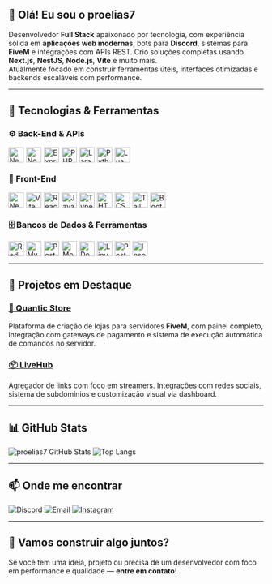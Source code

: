 ## 👋 Olá! Eu sou o **proelias7**

Desenvolvedor **Full Stack** apaixonado por tecnologia, com experiência sólida em **aplicações web modernas**, bots para **Discord**, sistemas para **FiveM** e integrações com APIs REST. Crio soluções completas usando **Next.js**, **NestJS**, **Node.js**, **Vite** e muito mais.  
Atualmente focado em construir ferramentas úteis, interfaces otimizadas e backends escaláveis com performance.

---

## 🧠 Tecnologias & Ferramentas

### ⚙️ Back-End & APIs
<div style="display: flex; gap: 5px; flex-wrap: wrap;">
  <img title="NestJS" height="30" src="https://devicon-website.vercel.app/api/nestjs/plain-wordmark.svg"/>
  <img title="Node.js" height="30" src="https://cdn.jsdelivr.net/gh/devicons/devicon/icons/nodejs/nodejs-original.svg"/>
  <img title="Express.js" height="30" src="https://devicon-website.vercel.app/api/express/original-wordmark.svg?color=%23FFFFFF"/>
  <img title="PHP" height="30" src="https://cdn.jsdelivr.net/gh/devicons/devicon/icons/php/php-original.svg"/>
  <img title="Laravel" height="30" src="https://devicon-website.vercel.app/api/laravel/plain-wordmark.svg"/>
  <img title="Python" height="30" src="https://cdn.jsdelivr.net/gh/devicons/devicon/icons/python/python-original.svg"/>
  <img title="Lua (FiveM)" height="30" src="https://cdn.jsdelivr.net/gh/devicons/devicon/icons/lua/lua-original.svg"/>
</div>

### 🎨 Front-End
<div style="display: flex; gap: 5px; flex-wrap: wrap;">
  <img title="Next.js" height="30" src="https://devicon-website.vercel.app/api/nextjs/original-wordmark.svg?color=%23FFFFFF"/>
  <img title="Vite" height="30" src="https://cdn.jsdelivr.net/gh/devicons/devicon/icons/vite/vite-original.svg"/>
  <img title="React" height="30" src="https://cdn.jsdelivr.net/gh/devicons/devicon/icons/react/react-original.svg"/>
  <img title="JavaScript" height="30" src="https://cdn.jsdelivr.net/gh/devicons/devicon/icons/javascript/javascript-original.svg"/>
  <img title="TypeScript" height="30" src="https://cdn.jsdelivr.net/gh/devicons/devicon/icons/typescript/typescript-original.svg"/>
  <img title="HTML5" height="30" src="https://cdn.jsdelivr.net/gh/devicons/devicon/icons/html5/html5-original.svg"/>
  <img title="CSS3" height="30" src="https://cdn.jsdelivr.net/gh/devicons/devicon/icons/css3/css3-original.svg"/>
  <img title="TailwindCSS" height="30" src="https://devicon-website.vercel.app/api/tailwindcss/plain.svg"/>
  <img title="Bootstrap" height="30" src="https://cdn.jsdelivr.net/gh/devicons/devicon/icons/bootstrap/bootstrap-original.svg"/>
</div>

### 🗄️ Bancos de Dados & Ferramentas
<div style="display: flex; gap: 5px; flex-wrap: wrap;">
  <img title="Redis" height="30" src="https://devicon-website.vercel.app/api/redis/plain-wordmark.svg"/>
  <img title="MySQL" height="30" src="https://cdn.jsdelivr.net/gh/devicons/devicon/icons/mysql/mysql-original-wordmark.svg"/>
  <img title="PostgreSQL" height="30" src="https://cdn.jsdelivr.net/gh/devicons/devicon/icons/postgresql/postgresql-original.svg"/>
  <img title="MongoDB" height="30" src="https://cdn.jsdelivr.net/gh/devicons/devicon/icons/mongodb/mongodb-original-wordmark.svg"/>
  <img title="Docker" height="30" src="https://cdn.jsdelivr.net/gh/devicons/devicon/icons/docker/docker-original.svg"/>
  <img title="Linux" height="30" src="https://cdn.jsdelivr.net/gh/devicons/devicon/icons/linux/linux-original.svg"/>
  <img title="Postman" height="30" src="https://cdn.jsdelivr.net/gh/devicons/devicon/icons/postman/postman-original.svg"/>
  <img title="Insomnia" height="30" src="https://cdn.jsdelivr.net/gh/devicons/devicon/icons/insomnia/insomnia-original.svg"/>
</div>

---

## 💼 Projetos em Destaque

### [🔗 Quantic Store](http://quanticstore.com.br)
Plataforma de criação de lojas para servidores **FiveM**, com painel completo, integração com gateways de pagamento e sistema de execução automática de comandos no servidor.

### [📦 LiveHub](https://github.com/proelias7/livehub)
Agregador de links com foco em streamers. Integrações com redes sociais, sistema de subdomínios e customização visual via dashboard.

---

## 📊 GitHub Stats

![proelias7 GitHub Stats](https://github-readme-stats.vercel.app/api?username=proelias7&show_icons=true&theme=tokyonight&hide_border=true)
![Top Langs](https://github-readme-stats.vercel.app/api/top-langs/?username=proelias7&layout=compact&theme=tokyonight&hide_border=true)

---

## 📫 Onde me encontrar

[![Discord](https://img.shields.io/badge/proelias7-7289DA?style=for-the-badge&logo=discord&logoColor=white)](https://discord.gg/Qqe5a3J58J)
[![Email](https://img.shields.io/badge/proelias7@live.com-0078D7?style=for-the-badge&logo=microsoftoutlook&logoColor=white)]()
[![Instagram](https://img.shields.io/badge/@proelias7-E4405F?style=for-the-badge&logo=instagram&logoColor=white)](https://www.instagram.com/proelias7)

---

## 🚀 Vamos construir algo juntos?

Se você tem uma ideia, projeto ou precisa de um desenvolvedor com foco em performance e qualidade — **entre em contato!**
